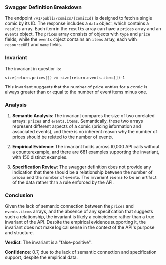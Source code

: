 ### Swagger Definition Breakdown

The endpoint `/v1/public/comics/{comicId}` is designed to fetch a single comic by its ID. The response includes a `data` object, which contains a `results` array. Each item in the `results` array can have a `prices` array and an `events` object. The `prices` array consists of objects with `type` and `price` fields, while the `events` object contains an `items` array, each with `resourceURI` and `name` fields.

### Invariant

The invariant in question is:

`size(return.prices[]) >= size(return.events.items[])-1`

This invariant suggests that the number of price entries for a comic is always greater than or equal to the number of event items minus one.

### Analysis

1. **Semantic Analysis**: The invariant compares the size of two unrelated arrays: `prices` and `events.items`. Semantically, these two arrays represent different aspects of a comic (pricing information and associated events), and there is no inherent reason why the number of prices should be related to the number of events.

2. **Empirical Evidence**: The invariant holds across 10,000 API calls without a counterexample, and there are 681 examples supporting the invariant, with 150 distinct examples.

3. **Specification Review**: The swagger definition does not provide any indication that there should be a relationship between the number of prices and the number of events. The invariant seems to be an artifact of the data rather than a rule enforced by the API.

### Conclusion

Given the lack of semantic connection between the `prices` and `events.items` arrays, and the absence of any specification that suggests such a relationship, the invariant is likely a coincidence rather than a true invariant of the API. Despite the empirical evidence supporting it, the invariant does not make logical sense in the context of the API's purpose and structure.

**Verdict**: The invariant is a "false-positive".

**Confidence**: 0.7, due to the lack of semantic connection and specification support, despite the empirical data.
